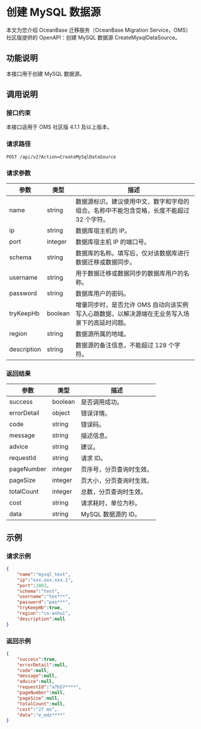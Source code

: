 
# 创建 MySQL 数据源

本文为您介绍 OceanBase 迁移服务（OceanBase Migration Service，OMS）社区版提供的 OpenAPI：创建 MySQL 数据源 CreateMysqlDataSource。

## 功能说明

本接口用于创建 MySQL 数据源。

## 调用说明

### 接口约束

本接口适用于 OMS 社区版 4.1.1 及以上版本。

### 请求路径

`POST /api/v2?Action=CreateMySqlDataSource`

### 请求参数

|     参数     |        类型        |           描述           |
|------------|------------------|------------------------|
| name    | string          | 数据源标识。建议使用中文、数字和字母的组合。名称中不能包含空格，长度不能超过 32 个字符。                |
| ip | string | 数据库宿主机的 IP。 |
| port       | integer           | 数据库宿主机 IP 的端口号。                |
| schema    | string           | 数据库的名称。填写后，仅对该数据库进行数据迁移或数据同步。   |
| username     | string           | 用于数据迁移或数据同步的数据库用户的名称。               |
| password  | string           | 数据库用户的密码。                 |
| tryKeepHb | boolean | 增量同步时，是否允许 OMS 自动向该实例写入心跳数据，以解决源端在无业务写入场景下的高延时问题。                  |
| region   | string | 数据源所属的地域。                  |
| description | string | 数据源的备注信息，不能超过 128 个字符。                |

### 返回结果

|     参数     |        类型        |           描述           |
|------------|------------------|------------------------|
| success    | boolean          | 是否调用成功。                |
| errorDetail | object | 错误详情。|
| code       | string           | 错误码。                   |
| message    | string           | 描述信息。                  |
| advice     | string           | 建议。                    |
| requestId  | string           | 请求 ID。                 |
| pageNumber | integer | 页序号，分页查询时生效。                  |
| pageSize   | integer | 页大小，分页查询时生效。                  |
| totalCount | integer | 总数，分页查询时生效。                  |
| cost       | string           | 请求耗时，单位为秒。                  |
| data       | string           | MySQL 数据源的 ID。 |

## 示例

### 请求示例

```JSOn
{
    "name":"mysql_test",
    "ip":"xxx.xxx.xxx.1",
    "port":2883,
    "schema":"test",
    "username":"tes***",
    "password":"pas***",
    "tryKeepHb":true,
    "region":"cn-anhui",
    "description":null
}
```

### 返回示例

```JSON
{
    "success":true,
    "errorDetail":null,
    "code":null,
    "message":null,
    "advice":null,
    "requestId":"a7b57****",
    "pageNumber":null,
    "pageSize":null,
    "totalCount":null,
    "cost":"27 ms",
    "data":"e_edz****"
}
```
